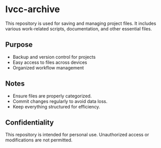 # lvcc-archive

This repository is used for saving and managing project files. It includes various work-related scripts, documentation, and other essential files.

## Purpose

- Backup and version control for projects
- Easy access to files across devices
- Organized workflow management

## Notes

- Ensure files are properly categorized.
- Commit changes regularly to avoid data loss.
- Keep everything structured for efficiency.

## Confidentiality

This repository is intended for personal use. Unauthorized access or modifications are not permitted.
